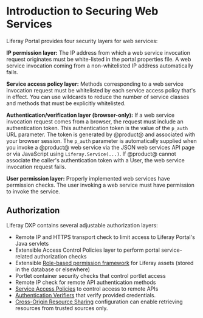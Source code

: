 # Introduction to Securing Web Services

Liferay Portal provides four security layers for web services:

**IP permission layer:** The IP address from which a web service invocation request originates must be white-listed in the portal properties file. A web service invocation coming from a non-whitelisted IP address automatically fails.

**Service access policy layer:** Methods corresponding to a web service invocation request must be whitelisted by each service access policy that's in effect. You can use wildcards to reduce the number of service classes and methods that must be explicitly whitelisted.

**Authentication/verification layer (browser-only):** If a web service invocation request comes from a browser, the request must include an authentication token. This authentication token is the value of the `p_auth` URL parameter. The token is generated by @product@ and associated with your browser session. The `p_auth` parameter is automatically supplied when you invoke a @product@ web service via the JSON web services API page or via JavaScript using `Liferay.Service(...)`. If @product@ cannot associate the caller's authentication token with a User, the web service invocation request fails.

**User permission layer:** Properly implemented web services have permission checks. The user invoking a web service must have permission to invoke the service.

<!-- I would prefer to not include this image until we get design to do a pass on it because I find the visual to be more distracting than helpful in its current iteration. ![Figure 1: To get to a service, a request must pass through the door lock of user permissions, the padlock of the verification layer, the brick wall of service access policies, and finally the safe of predefined IP permissions.](./images/service-access-policies-security-layers.png)  -->

## Authorization

Liferay DXP contains several adjustable authorization layers:

* Remote IP and HTTPS transport check to limit access to Liferay Portal's Java servlets
* Extensible Access Control Policies layer to perform portal service-related authorization checks
* Extensible [Role-based permission framework](../../../users-and-permissions/user-guide/roles-and-permissions/README.md) for Liferay assets (stored in the database or elsewhere)
* Portlet container security checks that control portlet access
* Remote IP check for remote API authentication methods
* [Service Access Policies](./setting-service-access-policies.md) to control access to remote APIs
* [Authentication Verifiers](./using-authentication-verifiers.md) that verify provided credentials.
* [Cross-Origin Resource Sharing](./setting-up-cors.md) configuration can enable retrieving resources from trusted sources only.
